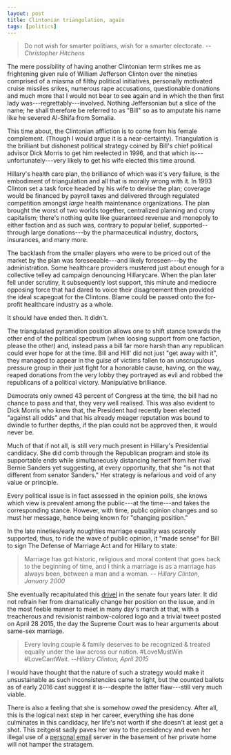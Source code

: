 ```yaml
---
layout: post
title: Clintonian triangulation, again
tags: [politics]
---
```


> Do not wish for smarter politians, wish for a smarter electorate.
> --<cite>Christopher Hitchens</cite>

The mere possibility of having another Clintonian term strikes me as frightening given rule of William Jefferson Clinton over the nineties comprised of a miasma of filthy political initiatives, personally motivated cruise missiles srikes, numerous rape accusations, questionable donations and much more that I would not bear to see again and in which the then first lady was---regrettably---involved. Nothing Jeffersonian but a slice of the name; he shall therefore be referred to as "Bill" so as to amputate his name like he severed Al-Shifa from Somalia.

This time about, the Clintonian affliction is to come from his female complement. (Though I would argue it is a near-certainty). Triangulation is the brilliant but dishonest political strategy coined by Bill's chief political advisor Dick Morris to get him reelected in 1996, and that which is---unfortunately---very likely to get his wife elected this time around.

Hillary's health care plan, the brilliance of which was it's very failure, is the embodiment of triangulation and all that is morally wrong with it. In 1993 Clinton set a task force headed by his wife to devise the plan; coverage would be financed by payroll taxes and delivered through regulated competition amongst *large* health maintenance organizations. The plan brought the worst of two worlds together, centralized planning and crony capitalism; there's nothing quite like guaranteed revenue and monopoly to either faction and as such was, contrary to popular belief, supported--through large donations---by the pharmaceutical industry, doctors, insurances, and many more. 

The backlash from the smaller players who were to be priced out of the market by the plan was foreseeable---and likely foreseen---by the administration. Some healthcare providers mustered just about enough for a collective telley ad campaign denouncing Hillarycare. When the plan later fell under scrutiny, it subsequently lost support, this minute and mediocre opposing force that had dared to voice their disagreement then provided the ideal scapegoat for the Clintons. Blame could be passed onto the for-profit healthcare industry as a whole. 

It should have ended then. It didn't.

The triangulated pyramidion position allows one to shift stance towards the other end of the political spectrum (when loosing support from one faction, please the other) and, instead pass a bill far more harsh than any republican could ever hope for at the time. Bill and Hill' did not just "get away with it", they managed to appear in the guise of victims fallen to an unscrupulous pressure group in their just fight for a honorable cause, having, on the way, reaped donations from the very lobby they portrayed as evil and robbed the republicans of a political victory. Manipulative brilliance.

Democrats only owned 43 percent of Congress at the time, the bill had no chance to pass and that, they very well realised. This was also evident to Dick Morris who knew that, the President had recently been elected "against all odds" and that his already meager reputation was bound to dwindle to further depths, if the plan could not be approved then, it would never be. 

Much of that if not all, is still very much present in Hillary's Presidential candidacy. She did comb through the Republican program and stole its supportable ends while simultaneously distancing herself from her rival Bernie Sanders yet suggesting, at every opportunity, that she "is not that different from senator Sanders." Her strategy is nefarious and void of any value or principle. 

Every political issue is in fact assessed in the opinion polls, she knows which view is prevalent among the public---at the time---and takes the corresponding stance. However, with time, public opinion changes and so must her message, hence being known for "changing position." 

In the late nineties/early noughties marriage equality was scarcely supported, thus, to ride the wave of public opinion, it "made sense" for Bill to sign The Defense of Marriage Act and for Hillary to state:

> Marriage has got historic, religious and moral content that goes back to the beginning of time, and I think a marriage is as a marriage has always been, between a man and a woman.
> -- <cite>Hillary Clinton, January 2000</cite>

She eventually recapitulated this [drivel](https://www.youtube.com/watch?v=6I1-r1YgK9I) in the senate four years later. It did not refrain her from dramatically change her position on the issue, and in the most feeble manner to meet in many day's march at that, with a treacherous and revisionist rainbow-colored logo and a trivial tweet posted on April 28 2015, the day the Supreme Court was to hear arguments about same-sex marriage.

> Every loving couple & family deserves to be recognized & treated equally under the law across our nation. #LoveMustWin #LoveCantWait.
> --<cite>Hillary Clinton, April 2015</cite>

I would have thought that the nature of such a strategy would make it unsustainable as such inconsistencies came to light, but the counted ballots as of early 2016 cast suggest it is---despite the latter flaw---still very much viable. 

There is also a feeling that she is somehow *owed* the presidency. After all, this is the logical next step in her career, everything she has done culminates in this candidacy, her life's not worth if she doesn't at least get a shot. This zeitgeist sadly paves her way to the presidency and even her illegal use of a [personal email](https://github.com/JohnCoene/rodham) server in the basement of her private home will not hamper the stratagem.
